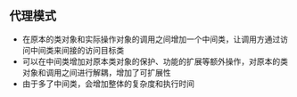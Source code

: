 ## 代理模式
- 在原本的类对象和实际操作对象的调用之间增加一个中间类，让调用方通过访问中间类来间接的访问目标类
- 可以在中间类增加对原本类对象的保护、功能的扩展等额外操作，对原本的类对象和调用之间进行解耦，增加了可扩展性
- 由于多了中间类，会增加整体的复杂度和执行时间